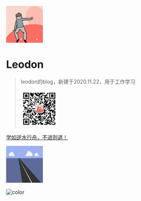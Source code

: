 

![box](img/photo.jpg)

<style>
    img[alt="box"]{
        width:100px;
        height:100px;
    }
</style>

# Leodon 

> leodon的blog，新建于2020.11.22，用于工作学习
>
> ![box](img/wechat.png)

[学如逆水行舟，不进则退！](md/hello.md)

![box](img/Tarmac.png)

![color](#AFEEEE)